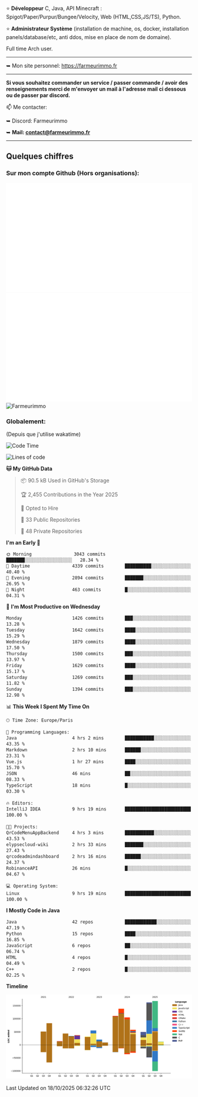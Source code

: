 ⭐ **Développeur** C, Java, API Minecraft : Spigot/Paper/Purpur/Bungee/Velocity, Web (HTML,CSS,JS/TS), Python.

⭐ **Administrateur Système** (installation de machine, os, docker, installation panels/database/etc, anti ddos, mise en place de nom de domaine).

Full time Arch user.

---

➥ Mon site personnel: https://farmeurimmo.fr

---

**Si vous souhaitez commander un service / passer commande / avoir des renseignements merci de m'envoyer un mail à l'adresse mail ci dessous ou de passer par discord.**

📫 Me contacter:
 
   ➥ Discord: Farmeurimmo
   
   ➥ **Mail: contact@farmeurimmo.fr**

---
## Quelques chiffres

### Sur mon compte Github (Hors organisations):

<a href="https://github.com/Farmeurimmo/github-stats">
<img src="https://github.com/Farmeurimmo/github-stats/blob/master/generated/overview.svg#gh-dark-mode-only" />
<img src="https://github.com/Farmeurimmo/github-stats/blob/master/generated/languages.svg#gh-dark-mode-only" />
</a>

<img src="https://komarev.com/ghpvc/?username=Farmeurimmo" alt="Farmeurimmo" />

### Globalement:

(Depuis que j'utilise wakatime)
<!--START_SECTION:waka-->
![Code Time](http://img.shields.io/badge/Code%20Time-2%2C498%20hrs%2018%20mins-blue)

![Lines of code](https://img.shields.io/badge/From%20Hello%20World%20I%27ve%20Written-1.2%20million%20lines%20of%20code-blue)

**🐱 My GitHub Data** 

> 📦 90.5 kB Used in GitHub's Storage 
 > 
> 🏆 2,455 Contributions in the Year 2025
 > 
> 💼 Opted to Hire
 > 
> 📜 33 Public Repositories 
 > 
> 🔑 48 Private Repositories 
 > 
**I'm an Early 🐤** 

```text
🌞 Morning                3043 commits        ███████░░░░░░░░░░░░░░░░░░   28.34 % 
🌆 Daytime                4339 commits        ██████████░░░░░░░░░░░░░░░   40.40 % 
🌃 Evening                2894 commits        ███████░░░░░░░░░░░░░░░░░░   26.95 % 
🌙 Night                  463 commits         █░░░░░░░░░░░░░░░░░░░░░░░░   04.31 % 
```
📅 **I'm Most Productive on Wednesday** 

```text
Monday                   1426 commits        ███░░░░░░░░░░░░░░░░░░░░░░   13.28 % 
Tuesday                  1642 commits        ████░░░░░░░░░░░░░░░░░░░░░   15.29 % 
Wednesday                1879 commits        ████░░░░░░░░░░░░░░░░░░░░░   17.50 % 
Thursday                 1500 commits        ███░░░░░░░░░░░░░░░░░░░░░░   13.97 % 
Friday                   1629 commits        ████░░░░░░░░░░░░░░░░░░░░░   15.17 % 
Saturday                 1269 commits        ███░░░░░░░░░░░░░░░░░░░░░░   11.82 % 
Sunday                   1394 commits        ███░░░░░░░░░░░░░░░░░░░░░░   12.98 % 
```


📊 **This Week I Spent My Time On** 

```text
🕑︎ Time Zone: Europe/Paris

💬 Programming Languages: 
Java                     4 hrs 2 mins        ███████████░░░░░░░░░░░░░░   43.35 % 
Markdown                 2 hrs 10 mins       ██████░░░░░░░░░░░░░░░░░░░   23.31 % 
Vue.js                   1 hr 27 mins        ████░░░░░░░░░░░░░░░░░░░░░   15.70 % 
JSON                     46 mins             ██░░░░░░░░░░░░░░░░░░░░░░░   08.33 % 
TypeScript               18 mins             █░░░░░░░░░░░░░░░░░░░░░░░░   03.30 % 

🔥 Editors: 
IntelliJ IDEA            9 hrs 19 mins       █████████████████████████   100.00 % 

🐱‍💻 Projects: 
QrCodeMenuAppBackend     4 hrs 3 mins        ███████████░░░░░░░░░░░░░░   43.53 % 
elypsecloud-wiki         2 hrs 33 mins       ███████░░░░░░░░░░░░░░░░░░   27.43 % 
qrcodeadmindashboard     2 hrs 16 mins       ██████░░░░░░░░░░░░░░░░░░░   24.37 % 
RobinanceAPI             26 mins             █░░░░░░░░░░░░░░░░░░░░░░░░   04.67 % 

💻 Operating System: 
Linux                    9 hrs 19 mins       █████████████████████████   100.00 % 
```

**I Mostly Code in Java** 

```text
Java                     42 repos            ████████████░░░░░░░░░░░░░   47.19 % 
Python                   15 repos            ████░░░░░░░░░░░░░░░░░░░░░   16.85 % 
JavaScript               6 repos             ██░░░░░░░░░░░░░░░░░░░░░░░   06.74 % 
HTML                     4 repos             █░░░░░░░░░░░░░░░░░░░░░░░░   04.49 % 
C++                      2 repos             █░░░░░░░░░░░░░░░░░░░░░░░░   02.25 % 
```



**Timeline**

![Lines of Code chart](https://raw.githubusercontent.com/Farmeurimmo/Farmeurimmo/main/assets/bar_graph.png)


 Last Updated on 18/10/2025 06:32:26 UTC
<!--END_SECTION:waka-->
